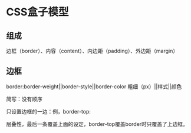 # CSS盒子模型

## 组成

边框（border）、内容（content）、内边距（padding）、外边距（margin）

## 边框

border:border-weight||border-style||border-color
粗细（px）||样式||颜色

简写：没有顺序

只设置边框的一边：例，border-top:

层叠性，最后一条覆盖上面的设定，border-top覆盖border时只覆盖了上边框。